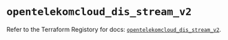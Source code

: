 # `opentelekomcloud_dis_stream_v2`

Refer to the Terraform Registory for docs: [`opentelekomcloud_dis_stream_v2`](https://registry.terraform.io/providers/opentelekomcloud/opentelekomcloud/1.35.8/docs/resources/dis_stream_v2).
